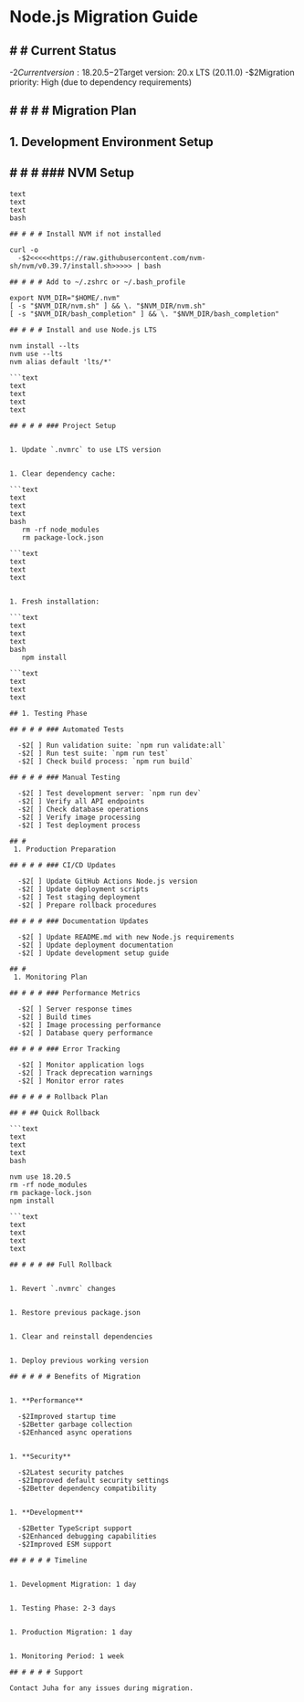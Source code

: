 
# Node.js Migration Guide

## # # Current Status

  -$2Current version: 18.20.5
  -$2Target version: 20.x LTS (20.11.0)
  -$2Migration priority: High (due to dependency requirements)

## # # # # Migration Plan

## 1. Development Environment Setup

## # # # ### NVM Setup

```text
text
text
text
bash

## # # # Install NVM if not installed

curl -o
  -$2<<<<<https://raw.githubusercontent.com/nvm-sh/nvm/v0.39.7/install.sh>>>>> | bash

## # # # Add to ~/.zshrc or ~/.bash_profile

export NVM_DIR="$HOME/.nvm"
[ -s "$NVM_DIR/nvm.sh" ] && \. "$NVM_DIR/nvm.sh"
[ -s "$NVM_DIR/bash_completion" ] && \. "$NVM_DIR/bash_completion"

## # # # Install and use Node.js LTS

nvm install --lts
nvm use --lts
nvm alias default 'lts/*'

```text
text
text
text
text

## # # # ### Project Setup


1. Update `.nvmrc` to use LTS version


1. Clear dependency cache:

```text
text
text
text
bash
   rm -rf node_modules
   rm package-lock.json

```text
text
text
text


1. Fresh installation:

```text
text
text
text
bash
   npm install

```text
text
text
text

## 1. Testing Phase

## # # # ### Automated Tests

  -$2[ ] Run validation suite: `npm run validate:all`
  -$2[ ] Run test suite: `npm run test`
  -$2[ ] Check build process: `npm run build`

## # # # ### Manual Testing

  -$2[ ] Test development server: `npm run dev`
  -$2[ ] Verify all API endpoints
  -$2[ ] Check database operations
  -$2[ ] Verify image processing
  -$2[ ] Test deployment process

## #
 1. Production Preparation

## # # # ### CI/CD Updates

  -$2[ ] Update GitHub Actions Node.js version
  -$2[ ] Update deployment scripts
  -$2[ ] Test staging deployment
  -$2[ ] Prepare rollback procedures

## # # # ### Documentation Updates

  -$2[ ] Update README.md with new Node.js requirements
  -$2[ ] Update deployment documentation
  -$2[ ] Update development setup guide

## #
 1. Monitoring Plan

## # # # ### Performance Metrics

  -$2[ ] Server response times
  -$2[ ] Build times
  -$2[ ] Image processing performance
  -$2[ ] Database query performance

## # # # ### Error Tracking

  -$2[ ] Monitor application logs
  -$2[ ] Track deprecation warnings
  -$2[ ] Monitor error rates

## # # # # Rollback Plan

## # ## Quick Rollback

```text
text
text
text
bash

nvm use 18.20.5
rm -rf node_modules
rm package-lock.json
npm install

```text
text
text
text
text

## # # # ## Full Rollback


1. Revert `.nvmrc` changes


1. Restore previous package.json


1. Clear and reinstall dependencies


1. Deploy previous working version

## # # # # Benefits of Migration


1. **Performance**

  -$2Improved startup time
  -$2Better garbage collection
  -$2Enhanced async operations


1. **Security**

  -$2Latest security patches
  -$2Improved default security settings
  -$2Better dependency compatibility


1. **Development**

  -$2Better TypeScript support
  -$2Enhanced debugging capabilities
  -$2Improved ESM support

## # # # # Timeline


1. Development Migration: 1 day


1. Testing Phase: 2-3 days


1. Production Migration: 1 day


1. Monitoring Period: 1 week

## # # # # Support

Contact Juha for any issues during migration.
